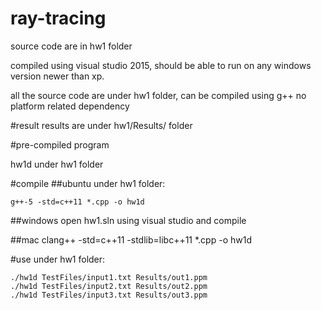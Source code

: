 # ray-tracing
source code are in hw1 folder

compiled using visual studio 2015, should be able to run on any windows version newer than xp.

all the source code are under hw1 folder, can be compiled using g++
no platform related dependency

#result
results are under hw1/Results/ folder

#pre-compiled program

hw1d under hw1 folder

#compile
##ubuntu
under hw1 folder:
```
g++-5 -std=c++11 *.cpp -o hw1d
```

##windows
open hw1.sln using visual studio and compile

##mac
clang++ -std=c++11 -stdlib=libc++11 *.cpp -o hw1d

#use
under hw1 folder:
```
./hw1d TestFiles/input1.txt Results/out1.ppm
./hw1d TestFiles/input2.txt Results/out2.ppm
./hw1d TestFiles/input3.txt Results/out3.ppm
```
